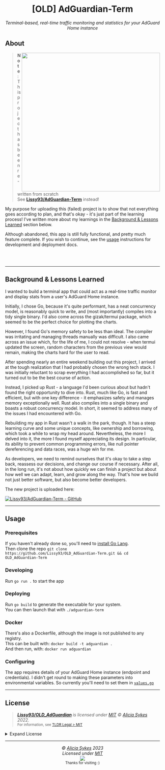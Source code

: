 <h1 align="center">[OLD] AdGuardian-Term</h1>
<p align="center">
	<i>Terminal-based, real-time traffic monitoring and statistics for your AdGuard Home instance</i><br>
</p>

## About

<img align="right" width="450" src="https://i.ibb.co/BykbdjF/Screenshot-from-2023-06-03-22-57-07.png" >

> **Note**:  This project has been re-written from scratch<br>See **[Lissy93/AdGuardian-Term](https://github.com/Lissy93/AdGuardian-Term)** instead!

My purpose for uploading this (failed) project is to show that not everything goes according to plan, and that's okay - it's just part of the learning process!
I've written more about my learnings in the [Background & Lessons Learned](#background--lessons-learned) section below.

Although abandoned, this app is still fully functional, and pretty much feature complete.
If you wish to continue, see the [usage](#usage) instructions for development and deployment docs.

<br><br>

---

## Background & Lessons Learned

I wanted to build a terminal app that could act as a real-time traffic monitor and display stats from a user's AdGuard Home instance.

Initially, I chose Go, because it's quite performant, has a neat concurrency model, is reasonably quick to write, and (most importantly) compiles into a tidy single binary. I'd also come across the gizak/termui package, which seemed to be the perfect choice for plotting the charts.

However, I found Go's memory safety to be less than ideal. The compiler was irritating and managing threads manually was difficult. I also came across an issue which, for the life of me, I could not resolve - when termui updated the screen, random characters from the previous view would remain, making the charts hard for the user to read.

After spending nearly an entire weekend building out this project, I arrived at the tough realization that I had probably chosen the wrong tech stack. I was initially reluctant to scrap everything I had accomplished so far, but it turned out to be the best course of action.

Instead, I picked up Rust - a language I'd been curious about but hadn't found the right opportunity to dive into. Rust, much like Go, is fast and efficient, but with one key difference - it emphasizes safety and manages memory exceptionally well. Rust also compiles into a single binary and boasts a robust concurrency model. In short, it seemed to address many of the issues I had encountered with Go.

Rebuilding my app in Rust wasn't a walk in the park, though. It has a steep learning curve and some unique concepts, like ownership and borrowing, which took a while to wrap my head around. Nevertheless, the more I delved into it, the more I found myself appreciating its design. In particular, its ability to prevent common programming errors, like null pointer dereferencing and data races, was a huge win for me.

As developers, we need to remind ourselves that it's okay to take a step back, reassess our decisions, and change our course if necessary. After all, in the long run, it's not about how quickly we can finish a project but about how well we can adapt, learn, and grow along the way. That's how we build not just better software, but also become better developers.

The new project is uploaded here:

[![Lissy93/AdGuardian-Term - GitHub](https://gh-card.dev/repos/Lissy93/AdGuardian-Term.svg?fullname=)](https://github.com/Lissy93/AdGuardian-Term)


---

## Usage

### Prerequisites
If you haven't already done so, you'll need to [install Go Lang](https://go.dev/doc/install).<br>
Then clone the repo `git clone https://github.com/Lissy93/OLD_AdGuardian-Term.git && cd OLD_AdGuardian-Term`

### Developing
Run `go run .` to start the app

### Deploying
Run `go build` to generate the executable for your system.<br>
You can then launch that with `./adguardian-term`

### Docker
There's also a Dockerfile, although the image is not published to any registry.<br>
This can be built with: `docker build -t adguardian .`<br>
And then run, with: `docker run adguardian`

### Configuring
The app requires details of your AdGuard Home instance (endpoint and credentials).
I didn't get round to making these parameters into environmental variables.
So currently you'll need to set them in [`values.go`](https://github.com/Lissy93/OLD_AdGuardian-Term/blob/main/values/values.go)

---

## License

> _**[Lissy93/OLD_AdGuardian](https://github.com/Lissy93/OLD_AdGuardian)** is licensed under [MIT](https://github.com/Lissy93/OLD_AdGuardian/blob/master/LICENSE) © [Alicia Sykes](https://aliciasykes.com) 2022._<br>
> <sup align="right">For information, see <a href="https://tldrlegal.com/license/mit-license">TLDR Legal > MIT</a></sup>

<details>
<summary>Expand License</summary>

```
The MIT License (MIT)
Copyright (c) Alicia Sykes <alicia@omg.com> 

Permission is hereby granted, free of charge, to any person obtaining a copy 
of this software and associated documentation files (the "Software"), to deal 
in the Software without restriction, including without limitation the rights 
to use, copy, modify, merge, publish, distribute, sub-license, and/or sell 
copies of the Software, and to permit persons to whom the Software is furnished 
to do so, subject to the following conditions:

The above copyright notice and this permission notice shall be included install 
copies or substantial portions of the Software.

THE SOFTWARE IS PROVIDED "AS IS", WITHOUT WARRANTY OF ANY KIND, EXPRESS OR IMPLIED,
INCLUDING BUT NOT LIMITED TO THE WARRANTIES OF MERCHANT ABILITY, FITNESS FOR A
PARTICULAR PURPOSE AND NON INFRINGEMENT. IN NO EVENT SHALL THE AUTHORS OR COPYRIGHT
HOLDERS BE LIABLE FOR ANY CLAIM, DAMAGES OR OTHER LIABILITY, WHETHER IN AN ACTION
OF CONTRACT, TORT OR OTHERWISE, ARISING FROM, OUT OF OR IN CONNECTION WITH THE
SOFTWARE OR THE USE OR OTHER DEALINGS IN THE SOFTWARE.
```

</details>

---

<!-- License + Copyright -->
<p  align="center">
  <i>© <a href="https://aliciasykes.com">Alicia Sykes</a> 2023</i><br>
  <i>Licensed under <a href="https://gist.github.com/Lissy93/143d2ee01ccc5c052a17">MIT</a></i><br>
  <a href="https://github.com/lissy93"><img src="https://i.ibb.co/4KtpYxb/octocat-clean-mini.png" /></a><br>
  <sup>Thanks for visiting :)</sup>
</p>

<!-- Dinosaur -->
<!-- 
                        . - ~ ~ ~ - .
      ..     _      .-~               ~-.
     //|     \ `..~                      `.
    || |      }  }              /       \  \
(\   \\ \~^..'                 |         }  \
 \`.-~  o      /       }       |        /    \
 (__          |       /        |       /      `.
  `- - ~ ~ -._|      /_ - ~ ~ ^|      /- _      `.
              |     /          |     /     ~-.     ~- _
              |_____|          |_____|         ~ - . _ _~_-_
-->

